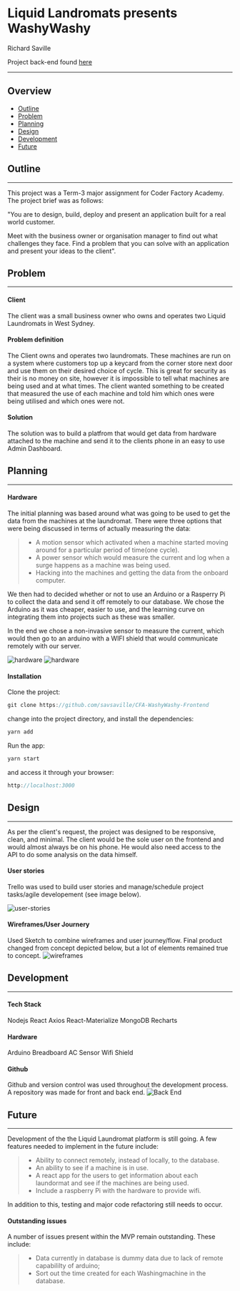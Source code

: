 
Liquid Landromats presents WashyWashy
=====================================

Richard Saville

Project back-end found [here](https://github.com/savsaville/CFA-TermThreeProject-WashyWashy)

----------
Overview
-------------
- [Outline](#Outline)
- [Problem](#Problem)
- [Planning](#Planning)
- [Design](#Design)
- [Development](#Development)
- [Future](#Future)


## Outline
-------------
This project was a Term-3 major assignment for Coder Factory Academy. The project brief was as follows:

"You are to design, build, deploy and present an application built for a real world customer.

Meet with the business owner or organisation manager to find out what challenges they face. Find a problem that you can solve with an application and present your ideas to the client".

## Problem
-------------
#### Client
The client was a small business owner who owns and operates two Liquid Laundromats in West Sydney.

#### Problem definition
The Client owns and operates two laundromats. These machines are run on a system where customers top up a keycard from the corner store next door and use them on their desired choice of cycle. This is great for security as their is no money on site, however it is impossible to tell what machines are being used and at what times. The client wanted something to be created that measured the use of each machine and told him which ones were being utilised and which ones were not.

#### Solution
The solution was to build a platfrom that would get data from hardware attached to the machine and send it to the clients phone in an easy to use Admin Dashboard.

## Planning
-------------
#### Hardware
The initial planning was based around what was going to be used to get the data from the machines at the laundromat. There were three options that were being discussed in terms of actually measuring the data:
> - A motion sensor which activated when a machine started moving around for a particular period of time(one cycle).
> - A power sensor which would measure the current and log when a surge happens as a machine was being used.
> - Hacking into the machines and getting the data from the onboard computer.

We then had to decided whether or not to use an Arduino or a Rasperry Pi to collect the data and send it off remotely to our database. We chose the Arduino as it was cheaper, easier to use, and the learning curve on integrating them into projects such as these was smaller.

In the end we chose a non-invasive sensor to measure the current, which would then go to an arduino with a WIFI shield that would communicate remotely with our server.

![hardware](http://res.cloudinary.com/savscloud/image/upload/v1496957958/WhatsApp_Image_2017-06-08_at_12.05.52_PM_t7kklw.jpg)
![hardware](http://res.cloudinary.com/savscloud/image/upload/v1496957654/Screen_Shot_2017-06-08_at_11.32.59_am_bwygou.png)


#### Installation

Clone the project:
```javascript
git clone https://github.com/savsaville/CFA-WashyWashy-Frontend
```
change into the project directory, and install the dependencies:
```javascript
yarn add
```
Run the app:
```javascript
yarn start
```

and access it through your browser:
```javascript
http://localhost:3000
```

## Design
---------
As per the client's request, the project was designed to be responsive, clean, and minimal. The client would be the sole user on the frontend and would almost always be on his phone. He would also need access to the API to do some analysis on the data himself.

#### User stories
Trello was used to build user stories and manage/schedule project tasks/agile developement (see image below).

![user-stories](http://res.cloudinary.com/savscloud/image/upload/v1496958022/Screen_Shot_2017-06-09_at_7.38.39_am_r92vvo.png)

#### Wireframes/User Journery
Used Sketch to combine wireframes and user journey/flow. Final product changed from concept depicted below, but a lot of elements remained true to concept.
![wireframes](http://res.cloudinary.com/savscloud/image/upload/v1496958200/Screen_Shot_2017-06-09_at_7.42.24_am_x0ec2j.png)

## Development
-------------

#### Tech Stack
Nodejs
React
Axios
React-Materialize
MongoDB
Recharts

#### Hardware
Arduino
Breadboard
AC Sensor
Wifi Shield



#### Github
Github and version control was used throughout the development process. A repository was made for front and back end.
![Back End](https://github.com/savsaville/CFA-TermThreeProject-WashyWashy)


## Future
-------------

Development of the the Liquid Laundromat platform is still going. A few features needed to implement in the future include:

> - Ability to connect remotely, instead of locally, to the database.
> - An ability to see if a machine is in use.
> - A react app for the users to get information about each laundormat and see if the machines are being used.
> - Include a raspberry Pi with the hardware to provide wifi.

In addition to this, testing and major code refactoring still needs to occur.

#### Outstanding issues

A number of issues present within the MVP remain outstanding. These include:
> - Data currently in database is dummy data due to lack of remote capabililty of arduino;
> - Sort out the time created for each Washingmachine in the database.
